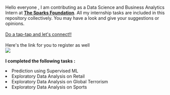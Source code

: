 Hello everyone , I am contributing as a Data Science and Business Analytics Intern at <b><a href="https://internship.thesparksfoundation.info/">The Sparks Foundation</b></a>. All my internship tasks are included in this repository collectively. You may have a look and give your suggestions or opinions.
<br><br><a href="https://www.linkedin.com/in/midhir-nambiar-b353741b8/">Do a tap-tap and let's connect!!</a>
<br><br>Here's the link for you to register as well<br>
<a href="https://docs.google.com/forms/d/e/1FAIpQLScTmzfiKkbfS2yjmabn3XczfaEVYnw4xgO5NfThPebxZnlc8Q/viewform"> <img src="https://media-exp1.licdn.com/dms/image/C560BAQFgHU3sTF4LfQ/company-logo_200_200/0/1519895156650?e=1639612800&v=beta&t=WgtP_96uzJZxwMzbACTpiaWGsMUmfCvnv9twVnlN1vE"> </a><br>
<br><b>I completed the following tasks :</b>
<li>Prediction using Supervised ML
<li>Exploratory Data Analysis on Retail
<li>Exploratory Data Analysis on Global Terrorism
<li>Exploratory Data Analysis on Sports<br>
